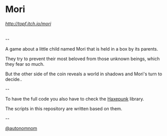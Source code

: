 # Mori




###### http://topf.itch.io/mori


--





A game about a little child named Mori that is held in a box by its parents. 

They try to prevent their most beloved from those unknown beings, which they fear so much. 

But the other side of the coin reveals a world in shadows and Mori's turn to decide..


--






To have the full code you also have to check the [Haxepunk](https://github.com/HaxePunk/HaxePunk) library.

The scripts in this repository are written based on them.


--





[@autonomnom](http://twitter.com/autonomnom)